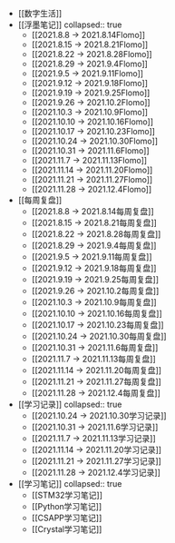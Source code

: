 - [[数字生活]]
- [[浮墨笔记]]
  collapsed:: true
	- [[2021.8.8 -> 2021.8.14Flomo]]
	- [[2021.8.15 -> 2021.8.21Flomo]]
	- [[2021.8.22 -> 2021.8.28Flomo]]
	- [[2021.8.29 -> 2021.9.4Flomo]]
	- [[2021.9.5 -> 2021.9.11Flomo]]
	- [[2021.9.12 -> 2021.9.18Flomo]]
	- [[2021.9.19 -> 2021.9.25Flomo]]
	- [[2021.9.26 -> 2021.10.2Flomo]]
	- [[2021.10.3 -> 2021.10.9Flomo]]
	- [[2021.10.10 -> 2021.10.16Flomo]]
	- [[2021.10.17 -> 2021.10.23Flomo]]
	- [[2021.10.24 -> 2021.10.30Flomo]]
	- [[2021.10.31 -> 2021.11.6Flomo]]
	- [[2021.11.7 -> 2021.11.13Flomo]]
	- [[2021.11.14 -> 2021.11.20Flomo]]
	- [[2021.11.21 -> 2021.11.27Flomo]]
	- [[2021.11.28 -> 2021.12.4Flomo]]
- [[每周复盘]]
	- [[2021.8.8 -> 2021.8.14每周复盘]]
	- [[2021.8.15 -> 2021.8.21每周复盘]]
	- [[2021.8.22 -> 2021.8.28每周复盘]]
	- [[2021.8.29 -> 2021.9.4每周复盘]]
	- [[2021.9.5 -> 2021.9.11每周复盘]]
	- [[2021.9.12 -> 2021.9.18每周复盘]]
	- [[2021.9.19 -> 2021.9.25每周复盘]]
	- [[2021.9.26 -> 2021.10.2每周复盘]]
	- [[2021.10.3 -> 2021.10.9每周复盘]]
	- [[2021.10.10 -> 2021.10.16每周复盘]]
	- [[2021.10.17 -> 2021.10.23每周复盘]]
	- [[2021.10.24 -> 2021.10.30每周复盘]]
	- [[2021.10.31 -> 2021.11.6每周复盘]]
	- [[2021.11.7 -> 2021.11.13每周复盘]]
	- [[2021.11.14 -> 2021.11.20每周复盘]]
	- [[2021.11.21 -> 2021.11.27每周复盘]]
	- [[2021.11.28 -> 2021.12.4每周复盘]]
- [[学习记录]]
  collapsed:: true
	- [[2021.10.24 -> 2021.10.30学习记录]]
	- [[2021.10.31 -> 2021.11.6学习记录]]
	- [[2021.11.7 -> 2021.11.13学习记录]]
	- [[2021.11.14 -> 2021.11.20学习记录]]
	- [[2021.11.21 -> 2021.11.27学习记录]]
	- [[2021.11.28 -> 2021.12.4学习记录]]
- [[学习笔记]]
  collapsed:: true
	- [[STM32学习笔记]]
	- [[Python学习笔记]]
	- [[CSAPP学习笔记]]
	- [[Crystal学习笔记]]